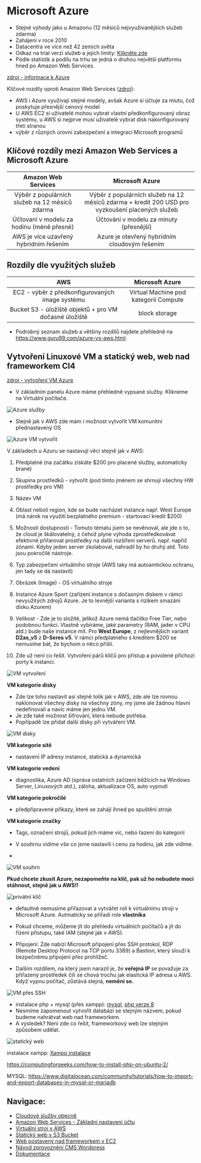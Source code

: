 # Microsoft Azure
- Stejné výhody jako u Amazonu (12 měsíců nejvyužívanějších služeb zdarma)
- Zahájení v roce 2010
- Datacentra ve více než 42 zemích světa
- Odkaz na trial verzi služeb a jejich limity: [Klikněte zde](https://portal.azure.com/?quickstart=true#blade/Microsoft_Azure_Billing/FreeServicesBlade)
- Podle statistik a podílu na trhu se jedná o druhou největší platformu hned po Amazon Web Services.

[zdroj - informace k Azure](https://www.youtube.com/watch?v=9kcyEiTkC2E)

Klíčové rozdíly oproti Amazon Web Services ([zdroj](https://www.educba.com/aws-vs-azure/)):
- AWS i Azure využívají stejné modely, avšak Azure si účtuje za miutu, čož poskytuje přesnější cenový model
- U AWS EC2 si uživatelé mohou vybrat vlastní předkonfigurovaný obraz systému, u AWS si nejprve musí uživatelé vybrat disk nakonfigurovaný třetí stranou
- výběr z různých úrovní zabezpečení a integraci Microsoft programů

## Klíčové rozdíly mezi Amazon Web Services a Microsoft Azure

|Amazon Web Services|Microsoft Azure|
|:---:|:---:|
|Výběr z populárních služeb na 12 měsíců zdarma| Výběr z populárních služeb na 12 měsíců zdarma + kredit 200 USD pro vyzkoušení placených služeb|
|Účtovaní v modelu za hodinu (méně přesné)| Účtování v modelu za minuty (přesnější)|
|AWS je více uzavřený hybridním řešením|Azure je otevřený hybridním cloudovým řešením|

## Rozdíly dle využitých služeb

|AWS|Microsoft Azure|
|:---:|:---:|
|EC2 - výběr z předkonfigurovaných image systému| Virtual Machine pod kategorií Compute|
|Bucket S3 - úložiště objektů + pro VM dočasné úložiště| block storage|

- Podrobný seznam služeb a většiny rozdílů najdete přehledně na https://www.guru99.com/azure-vs-aws.html.

## Vytvoření Linuxové VM a statický web, web nad frameworkem CI4
[zdroj - vytvoření VM Azure](https://www.youtube.com/watch?v=iUaTq06m26g)
- V základním panelu Azure máme přehledně vypsané služby. Klikneme na Virtuální počítače.

![Azure služby](img_azure/azure_panel.png)

- Stejně jak v AWS zde mám i možnost vytvořit VM komunitní přednastavený OS

![Azure VM vytvořit](img_azure/VM_vytvorit.png)

V základech u Azuru se nastavují věci stejně jak v AWS:
1. Předplatné (na začátku získáte $200 pro placené služby, automaticky brané)
2. Skupina prostředků - vytvořit (pod tímto jménem se shrnují všechny HW prostředky pro VM)
3. Název VM
4. Oblast neboli region, kde se bude nacházet instance např. West Europe (má nárok na využití bezplatného premium - startovací kredit $200)
5. Možnosti dostupnosti - Tomuto tématu jsem se nevěnoval, ale jde o to, že cloud je škálovatelný, z čehož plyne výhoda zprostředkovávat efektivně přiřarovat prostředky na další rozšíření serverů. např. napříč zónami. Kdyby jeden server zkolaboval, nahradil by ho druhý atd. Toto jsou pokročilé nástroje.
6. Typ zabezpečení virtuálního stroje (AWS taky má autoamtickou ochranu, jen tady se dá nastavit)
7. Obrázek (Image) - OS virtuálního stroje
8. Instance Azure Sport (zařízení instance s dočasným diskem v rámci nevyužitých zdrojů Azure. Je to levnější varianta s rizikem smazání disku Azurem)
9. Velikost - Zde je to složité, jelikož Azure nemá tlačítko Free Tier, nebo podobnou funkci. Vlastně vybíráme, jaké parametry (RAM, jader v CPU atd.) bude naše instance mít. Pro **West Europe**, z nejlevnějších variant **D2as_v5** z **D-Seres v5**. V rámci předplatného s kreditem $200 se nemusíme bát, že bychom o něco přišli.

10. Zde už není co řešit. Vytvoření párů klíčů pro přístup a povolené příchozí porty k instanci.

![VM vytvoření](img_azure/VM_porty.png)

**VM kategorie disky**

- Zde lze toho nastavit asi stejně tolik jak v AWS, zde ale lze rovnou naklonovat všechny disky na všechny zóny, my jsme ale žádnou hlavní nedefinovali a navíc máme jen jednu VM.
- Je zde také možnost šifrování, která nebude potřeba.
- Popřípadě lze přidat další disky při vytváření VM.

![VM disky](img_azure/VM_disky.png)

**VM kategorie sítě**
- nastavení IP adresy instance, statická a dynamická

**VM kategorie vedení**
- diagnostika, Azure AD (správa ostatních začízení běžících na Windows Server, Linuxových atd.), záloha, aktualizace OS, auto vypnutí

**VM kategorie pokročilé**
- předpřipravené příkazy, které se zahájí ihned po spuštění stroje

**VM kategorie značky**
- Tags, označení strojů, pokud jich máme víc, nebo řazení do kategorií

- V souhrnu vidíme vše co jsme nastavili i cenu za hodinu, jak zde vidíme.
- 
![VM souhrn](img_azure/VM_souhrn.png)

**Pkud chcete zkusit Azure, nezapomeňte na klíč, pak už ho nebudete moci stáhnout, stejně jak u AWS!!**

![privátní klíč](img_azure/privatni_klic.png)

- defaultně nemusíme přiřazovat a vytvářet roli k virtuálnímu stroji v Microsoft Azure. Autmaticky se přiřadí role **vlastníka**
- Pokud chceme, můžeme jít do přehledu virtuálních počítačů a jít do řízení přístupu, také IAM (stejné jak v AWS).
- Připojení: Zde nabízí Microsoft připojení přes SSH protokol, RDP (Remote Desktop Protocol na TCP portu 3389) a Bastion, který slouží k bezpečnému připojení přes prohlížeč.

- Dalším rozdílem, na který jsem narazil je, že **veřejná IP** se považuje za přiřazený prostředek čili se chová trochu jak elastická IP adresa u AWS. Když vypnu počítač, zůstává stejná, **nemění se.**

![VM přes SSH](img_azure/VM_SSH.png)

- instalace php + mysql (přes xampp): [mysql](https://agaetis.tech/development/how-to-install-linux-server-for-php-and-mysql/), [php verze 8](https://www.howtoforge.com/how-to-install-php-8-on-debian-11/)
- Nesmíme zapomenout vytvořit databázi se stejným názvem, pokud budeme nahrátvat web nad frameworkem.
- A výsledek? Není zde co řešit, frameworkový web lze stejným způsobem udělat.

![statický web](img_azure/staticky_web.png)

instalace xampp: [Xampp instalace](AWS_navod4_CI4_web.md)

https://computingforgeeks.com/how-to-install-php-on-ubuntu-2/

MYSQL: https://www.digitalocean.com/community/tutorials/how-to-import-and-export-databases-in-mysql-or-mariadb

## Navigace:
  - [Cloudové služby obecně](Cloudove_sluzby_obecne.md)
  - [Amazon Web Services - Základní nastavení účtu](AWS_nastaveni.md)
  - [Virtuální stroj v AWS](AWS_navod_VM.md)
  - [Statický web v S3 Bucket](AWS_navod_static_website.md)
  - [Web postavený nad frameworkem v EC2](AWS_navod4_CI4_web.md)
  - [Návod zprovoznění CMS Wordpress](AWS_navod_wordpress.md)
  - [Dokumentace](docs/Dokumentace.doc)